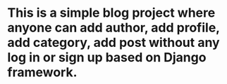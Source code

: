 # This is a simple blog project where anyone can add author, add profile, add category, add post without any log in or sign up based on Django framework.